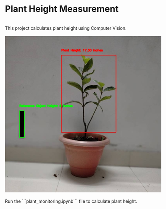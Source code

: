 # Plant Height Measurement
<br>
This project calculates plant height using Computer Vision.
<br>
<br>
<img src="https://github.com/tim3in/plant_height_measurement/blob/main/output_annotated_50.jpg?raw=true" width="500" >
<br><br>
Run the ```plant_monitoring.ipynb``` file to calculate plant height.
